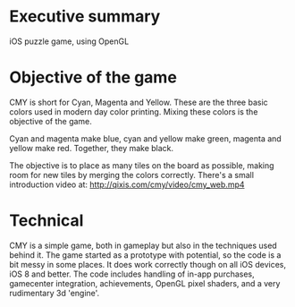 # Executive summary
iOS puzzle game, using OpenGL

# Objective of the game
CMY is short for Cyan, Magenta and Yellow. These are the three basic colors used in modern day color printing. Mixing these colors is the objective of the game.

Cyan and magenta make blue, cyan and yellow make green, magenta and yellow make red. Together, they make black.

The objective is to place as many tiles on the board as possible, making room for new tiles by merging the colors correctly. There's a small introduction video at:
http://qixis.com/cmy/video/cmy_web.mp4

# Technical
CMY is a simple game, both in gameplay but also in the techniques used behind it. The game started as a prototype with potential, so the code is a bit messy in some places. It does work correctly though on all iOS devices, iOS 8 and better. 
The code includes handling of in-app purchases, gamecenter integration, achievements, OpenGL pixel shaders, and a very rudimentary 3d 'engine'.
